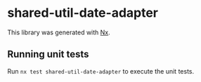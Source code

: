 # shared-util-date-adapter

This library was generated with [Nx](https://nx.dev).

## Running unit tests

Run `nx test shared-util-date-adapter` to execute the unit tests.
